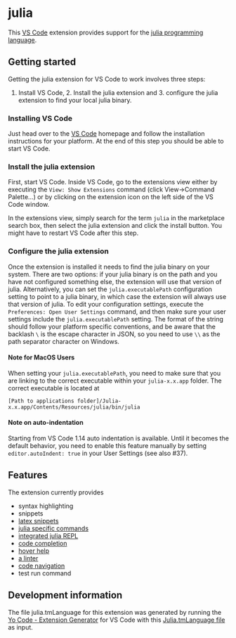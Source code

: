 # julia

This [VS Code](https://code.visualstudio.com) extension provides support for the [julia programming language](http://julialang.org/).

## Getting started

Getting the julia extension for VS Code to work involves three steps:
1. Install VS Code, 2. Install the julia extension and 3. configure
the julia extension to find your local julia binary.

### Installing VS Code

Just head over to the [VS Code]() homepage and follow the installation
instructions for your platform. At the end of this step you should be
able to start VS Code.

### Install the julia extension

First, start VS Code. Inside VS Code, go to the extensions view either by
executing the ``View: Show Extensions`` command (click View->Command Palette...)
or by clicking on the extension icon on the left side of the VS Code
window.

In the extensions view, simply search for the term ``julia`` in the marketplace
search box, then select the julia extension and click the install button.
You might have to restart VS Code after this step.

### Configure the julia extension

Once the extension is installed it needs to find the julia binary on your
system. There are two options: if your julia binary is on the path and
you have not configured something else, the extension will use that
version of julia. Alternatively, you can set the ``julia.executablePath``
configuration setting to point to a julia binary, in which case the
extension will always use that version of julia. To edit your configuration
settings, execute the ``Preferences: Open User Settings`` command, and
then make sure your user settings include the ``julia.executablePath``
setting. The format of the string should follow your platform specific
conventions, and be aware that the backlash ``\`` is the escape character
in JSON, so you need to use ``\\`` as the path separator character on Windows.

#### Note for MacOS Users
When setting your ``julia.executablePath``, you need to make sure that
you are linking to the correct executable within your ``julia-x.x.app``
folder. The correct executable is located at
```
[Path to applications folder]/Julia-x.x.app/Contents/Resources/julia/bin/julia
```

#### Note on auto-indentation
Starting from VS Code 1.14 auto indentation is available. Until it becomes
the default behavior, you need to enable this feature manually by setting
``editor.autoIndent: true`` in your User Settings (see also #37).

## Features

The extension currently provides

* syntax highlighting
* snippets
* [latex snippets](https://github.com/JuliaEditorSupport/julia-vscode/wiki/Snippets#latex)
* [julia specific commands](https://github.com/JuliaEditorSupport/julia-vscode/wiki/Commands)
* [integrated julia REPL](https://github.com/JuliaEditorSupport/julia-vscode/wiki/REPL)
* [code completion](https://github.com/JuliaEditorSupport/julia-vscode/wiki/IntelliSense)
* [hover help](https://github.com/JuliaEditorSupport/julia-vscode/wiki/Information#hover-help)
* [a linter](https://github.com/JuliaEditorSupport/julia-vscode/wiki/Information#linter)
* [code navigation](https://github.com/JuliaEditorSupport/julia-vscode/wiki/Navigation)
* test run command

## Development information

The file julia.tmLanguage for this extension was generated by running the [Yo Code - Extension Generator](https://code.visualstudio.com/docs/tools/yocode) for VS Code with this [Julia.tmLanguage file](https://github.com/JuliaLang/Julia.tmbundle/blob/696f630736669251a3cb56cb27741b5b07a4c093/Syntaxes/Julia.tmLanguage) as input.
